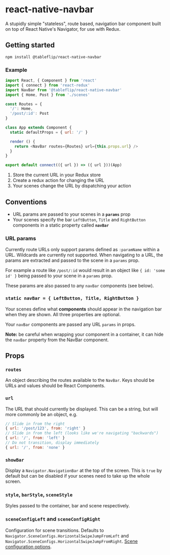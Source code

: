 # react-native-navbar

A stupidly simple "stateless", route based, navigation bar component built on top of React Native's Navigator, for use with Redux.

## Getting started

`npm install @tableflip/react-native-navbar`

### Example

```js
import React, { Component } from 'react'
import { connect } from 'react-redux'
import NavBar from '@tableflip/react-native-navbar'
import { Home, Post } from './scenes'

const Routes = {
  '/': Home,
  '/post/:id': Post
}

class App extends Component {
  static defaultProps = { url: '/' }

  render () {
    return <NavBar routes={Routes} url={this.props.url} />
  }
}

export default connect(({ url }) => ({ url }))(App)
```

1. Store the current URL in your Redux store
2. Create a redux action for changing the URL
3. Your scenes change the URL by dispatching your action

## Conventions

* URL params are passed to your scenes in a **`params`** prop
* Your scenes specify the bar `LeftButton`, `Title` and `RightButton` components in a static property called **`navBar`**

### URL params

Currently route URLs only support params defined as `:paramName` within a URL. Wildcards are currently not supported. When navigating to a URL, the params are extracted and passed to the scene in a `params` prop.

For example a route like `/post/:id` would result in an object like `{ id: 'some id' }` being passed to your scene in a `params` prop.

These params are also passed to any `navBar` components (see below).

### `static navBar = { LeftButton, Title, RightButton }`

Your scenes define what **components** should appear in the navigation bar when they are shown. All three properties are optional.

Your `navBar` components are passed any URL `params` in props.

**Note:** be careful when wrapping your component in a container, it can hide the `navBar` property from the NavBar component.

## Props

### `routes`

An object describing the routes available to the `NavBar`. Keys should be URLs and values should be React Components.

### `url`

The URL that should currently be displayed. This can be a string, but will more commonly be an object, e.g.

```js
// Slide in from the right
{ url: '/post/123', from: 'right' }
// Slide in from the left (looks like we're navigating "backwards")
{ url: '/', from: 'left' }
// Do not transition, display immediately
{ url: '/', from: 'none' }
```

### `showBar`

Display a `Navigator.NavigationBar` at the top of the screen. This is `true` by default but can be disabled if your scenes need to take up the whole screen.

### `style`, `barStyle`, `sceneStyle`

Styles passed to the container, bar and scene respectively.

### `sceneConfigLeft` and `sceneConfigRight`

Configuration for scene transitions. Defaults to `Navigator.SceneConfigs.HorizontalSwipeJumpFromLeft` and `Navigator.SceneConfigs.HorizontalSwipeJumpFromRight`. [Scene configuration options](https://facebook.github.io/react-native/docs/navigator.html#configurescene).
